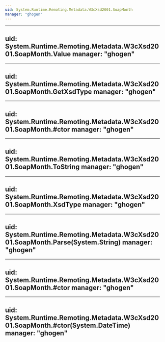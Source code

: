 ```yaml
---
uid: System.Runtime.Remoting.Metadata.W3cXsd2001.SoapMonth
manager: "ghogen"
---
```


---
uid: System.Runtime.Remoting.Metadata.W3cXsd2001.SoapMonth.Value
manager: "ghogen"
---

---
uid: System.Runtime.Remoting.Metadata.W3cXsd2001.SoapMonth.GetXsdType
manager: "ghogen"
---

---
uid: System.Runtime.Remoting.Metadata.W3cXsd2001.SoapMonth.#ctor
manager: "ghogen"
---

---
uid: System.Runtime.Remoting.Metadata.W3cXsd2001.SoapMonth.ToString
manager: "ghogen"
---

---
uid: System.Runtime.Remoting.Metadata.W3cXsd2001.SoapMonth.XsdType
manager: "ghogen"
---

---
uid: System.Runtime.Remoting.Metadata.W3cXsd2001.SoapMonth.Parse(System.String)
manager: "ghogen"
---

---
uid: System.Runtime.Remoting.Metadata.W3cXsd2001.SoapMonth.#ctor
manager: "ghogen"
---

---
uid: System.Runtime.Remoting.Metadata.W3cXsd2001.SoapMonth.#ctor(System.DateTime)
manager: "ghogen"
---
